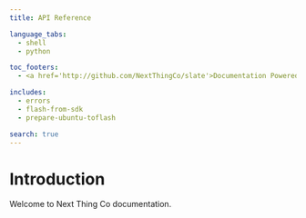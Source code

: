 ```yaml
---
title: API Reference

language_tabs:
  - shell
  - python

toc_footers:
  - <a href='http://github.com/NextThingCo/slate'>Documentation Powered by Slate</a>

includes:
  - errors
  - flash-from-sdk
  - prepare-ubuntu-toflash

search: true
---
```


# Introduction

Welcome to Next Thing Co documentation.